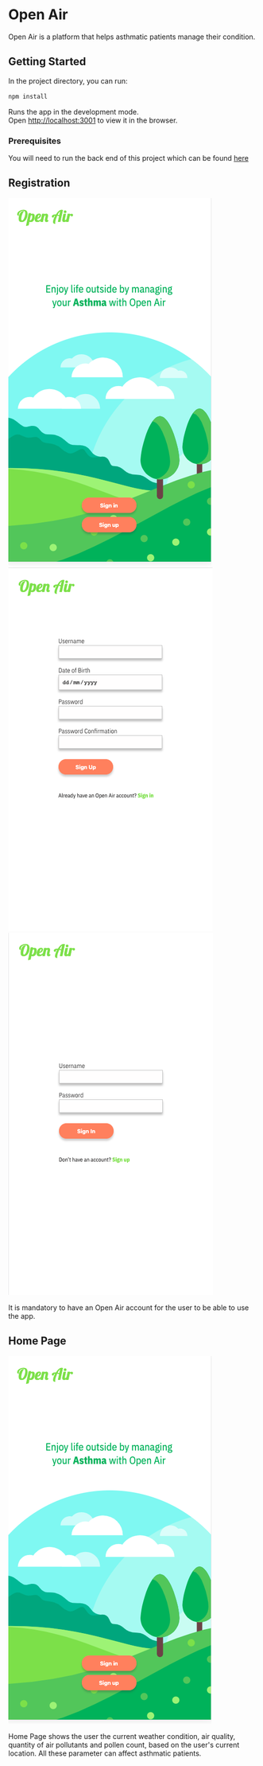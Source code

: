 # Open Air 

Open Air is a platform that helps asthmatic patients manage their condition.

## Getting Started

In the project directory, you can run:

```bash
npm install
```

Runs the app in the development mode.<br />
Open [http://localhost:3001](http://localhost:3001) to view it in the browser.

### Prerequisites

You will need to run the back end of this project which can be found [here](https://github.com/anamecia/mod-5-project-back-end)

## Registration

![Landing Page](./images-readme/landing-page.png)
![Sign up page](./images-readme/sign-up-page.png)
![Sign in page](./images-readme/sign-in-page.png)

It is mandatory to have an Open Air account for the user to be able to use the app. 


## Home Page 

![Home Page](./images-readme/landing-page.png)

Home Page shows the user the current weather condition, air quality, quantity of air pollutants and pollen count, based on the user's current location. All these parameter can affect asthmatic patients. 





